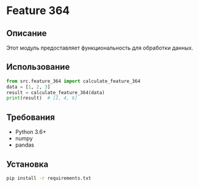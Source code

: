 # Feature 364
## Описание
Этот модуль предоставляет функциональность для обработки данных.
## Использование
```python
from src.feature_364 import calculate_feature_364
data = [1, 2, 3]
result = calculate_feature_364(data)
print(result)  # [2, 4, 6]
```
## Требования
- Python 3.6+
- numpy
- pandas
## Установка
```bash
pip install -r requirements.txt
```